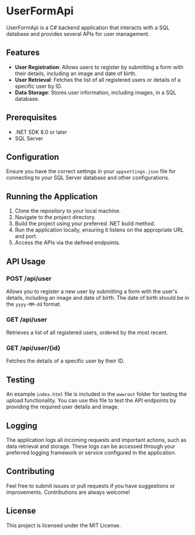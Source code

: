 # UserFormApi

UserFormApi is a C# backend application that interacts with a SQL database and provides several APIs for user management.

## Features

- **User Registration**: Allows users to register by submitting a form with their details, including an image and date of birth.
- **User Retrieval**: Fetches the list of all registered users or details of a specific user by ID.
- **Data Storage**: Stores user information, including images, in a SQL database.

## Prerequisites

- .NET SDK 8.0 or later
- SQL Server

## Configuration

Ensure you have the correct settings in your `appsettings.json` file for connecting to your SQL Server database and other configurations.

## Running the Application

1. Clone the repository to your local machine.
2. Navigate to the project directory.
3. Build the project using your preferred .NET build method.
4. Run the application locally, ensuring it listens on the appropriate URL and port.
5. Access the APIs via the defined endpoints.

## API Usage

### POST /api/user

Allows you to register a new user by submitting a form with the user's details, including an image and date of birth. The date of birth should be in the `yyyy-MM-dd` format.

### GET /api/user

Retrieves a list of all registered users, ordered by the most recent.

### GET /api/user/{id}

Fetches the details of a specific user by their ID.

## Testing

An example `index.html` file is included in the `wwwroot` folder for testing the upload functionality. You can use this file to test the API endpoints by providing the required user details and image.

## Logging

The application logs all incoming requests and important actions, such as data retrieval and storage. These logs can be accessed through your preferred logging framework or service configured in the application.

## Contributing

Feel free to submit issues or pull requests if you have suggestions or improvements. Contributions are always welcome!

## License

This project is licensed under the MIT License.
